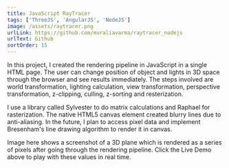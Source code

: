 ```yaml
---
title: JavaScript RayTracer
tags: ['ThreeJS', 'AngularJS', 'NodeJS']
image: /assets/raytracer.png
urlLink: https://github.com/muraliavarma/raytracer_nodejs
urlText: Github
sortOrder: 15
---
```


In this project, I created the rendering pipeline in JavaScript in a single HTML page. The user can change position of object and lights in 3D space through the browser and see results immediately. The steps involved are world transformation, lighting calculation, view transformation, perspective transformation, z-clipping, culling, z-sorting and resterization.

I use a library called Sylvester to do matrix calculations and Raphael for rasterization. The native HTML5 canvas element created blurry lines due to anti-aliasing. In the future, I plan to access pixel data and implement Bresenham's line drawing algorithm to render it in canvas.

Image here shows a screenshot of a 3D plane which is rendered as a series of pixels after going through the rendering pipeline. Click the Live Demo above to play with these values in real time. 